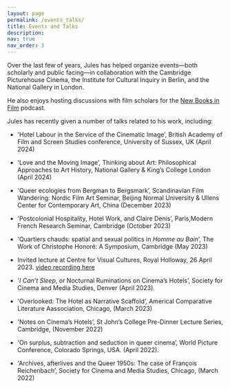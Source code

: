```yaml
---
layout: page
permalink: /events_talks/
title: Events and Talks
description:
nav: true
nav_order: 3
---
```


Over the last few of years, Jules has helped organize events—both scholarly and public facing—in collaboration with the Cambridge Picturehouse Cinema, the Institute for Cultural Inquiry in Berlin, and the National Gallery in London.

He also enjoys hosting discussions with film scholars for the [New Books in Film](https://newbooksnetwork.com/hosts/profile/3701215f-f53f-4002-9548-ea6672e12f05) podcast.

Jules has recently given a number of talks related to his work, including:

* 'Hotel Labour in the Service of the Cinematic Image’, British Academy of Film and Screen Studies conference, University of Sussex, UK (April 2024)

* 'Love and the Moving Image’, Thinking about Art: Philosophical Approaches to Art History, National Gallery & King’s College London (April 2024)

* 'Queer ecologies from Bergman to Bergsmark’, Scandinavian Film Wandering: Nordic Film Art Seminar, Beijing Normal University & Ullens Center for Contemporary Art, China (December 2023)

* 'Postcolonial Hospitality, Hotel Work, and Claire Denis’, Paris,Modern French Research Seminar, Cambridge (October 2023)

* 'Quartiers chauds: spatial and sexual politics in _Homme au Bain_’, The Work of Christophe Honoré: A Symposium, Cambridge (May 2023)

* Invited lecture at Centre for Visual Cultures, Royal Holloway, 26 April 2023. [video recording here](https://youtu.be/WzI4VZarNp4?si=QixfeSSonK0a05-3&t=571)

* '_I Can’t Sleep_, or Nocturnal Ruminations on Cinema’s Hotels’, Society for Cinema and Media Studies, Denver (April 2023).

* 'Overlooked: The Hotel as Narrative Scaffold’, Americal Comparative Literature Aassociation, Chicago, (March 2023)

* 'Notes on Cinema’s Hotels’, St John’s College Pre-Dinner Lecture Series, Cambridge, (November 2022)

* 'On surplus, subtraction and seduction in queer cinema’, World Picture Conference, Colorado Springs, USA. (April 2022).

* 'Archives, afterlives and the Queer 1950s: The case of François Reichenbach’, Society for Cinema and Media Studies, Chicago, (March 2022)


